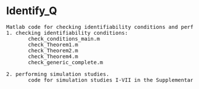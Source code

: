 # Identify_Q
<pre>
Matlab code for checking identifiability conditions and performing simulation studies for our paper _Sufficient and Necessary Conditions for the Identifiability of the Q-matrix, Gu and Xu (2018+)_.
1. checking identifiability conditions: 
       check_conditions_main.m  
       check_Theorem1.m  
       check_Theorem2.m  
       check_Theorem4.m  
       check_generic_complete.m
       
2. performing simulation studies.
       code for simulation studies I-VII in the Supplementary Material.
</pre>
